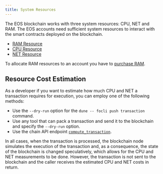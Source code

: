 ```yaml
---
title: System Resources
---
```


The EOS blockchain works with three system resources: CPU, NET and RAM. The EOS accounts need sufficient system resources to interact with the smart contracts deployed on the blockchain.

* [RAM Resource](./05_ram.md)
* [CPU Resource](./03_cpu.md)
* [NET Resource](./04_net.md)

To allocate RAM resources to an account you have to [purchase RAM](./05_ram.md#how-to-purchase-ram).

## Resource Cost Estimation

As a developer if you want to estimate how much CPU and NET a transaction requires for execution, you can employ one of the following methods:

* Use the `--dry-run` option for the `dune -- focli push transaction` command.
* Use any tool that can pack a transaction and send it to the blockchain and specify the `--dry-run` option.
* Use the chain API endpoint [`compute_transaction`](https://github.com/fullon-labs/fullon/blob/main/plugins/chain_plugin/include/eosio/chain_plugin/chain_plugin.hpp#L557).

In all cases, when the transaction is processed, the blockchain node simulates the execution of the transaction and, as a consequence, the state of the blockchain is changed speculatively, which allows for the CPU and NET measurements to be done. However, the transaction is not sent to the blockchain and the caller receives the estimated CPU and NET costs in return.
